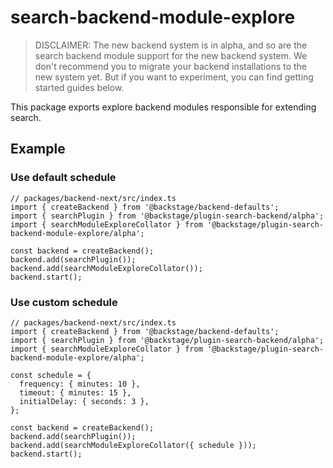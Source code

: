 # search-backend-module-explore

> DISCLAIMER: The new backend system is in alpha, and so are the search backend module support for the new backend system. We don't recommend you to migrate your backend installations to the new system yet. But if you want to experiment, you can find getting started guides below.

This package exports explore backend modules responsible for extending search.

## Example

### Use default schedule

```tsx
// packages/backend-next/src/index.ts
import { createBackend } from '@backstage/backend-defaults';
import { searchPlugin } from '@backstage/plugin-search-backend/alpha';
import { searchModuleExploreCollator } from '@backstage/plugin-search-backend-module-explore/alpha';

const backend = createBackend();
backend.add(searchPlugin());
backend.add(searchModuleExploreCollator());
backend.start();
```

### Use custom schedule

```tsx
// packages/backend-next/src/index.ts
import { createBackend } from '@backstage/backend-defaults';
import { searchPlugin } from '@backstage/plugin-search-backend/alpha';
import { searchModuleExploreCollator } from '@backstage/plugin-search-backend-module-explore/alpha';

const schedule = {
  frequency: { minutes: 10 },
  timeout: { minutes: 15 },
  initialDelay: { seconds: 3 },
};

const backend = createBackend();
backend.add(searchPlugin());
backend.add(searchModuleExploreCollator({ schedule }));
backend.start();
```
